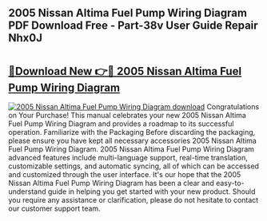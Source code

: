 ## 2005 Nissan Altima Fuel Pump Wiring Diagram PDF Download Free - Part-38v User Guide Repair Nhx0J

# <h2><a href="http://dfhstm.blite.top/?on=2005+Nissan+Altima+Fuel+Pump+Wiring+Diagram">🔗Download New 👉🔴 2005 Nissan Altima Fuel Pump Wiring Diagram</a></h2>

[![2005 Nissan Altima Fuel Pump Wiring Diagram download](https://i.imgur.com/lujVjoI.png)](http://dfhstm.blite.top/?on=2005+Nissan+Altima+Fuel+Pump+Wiring+Diagram)
Congratulations on Your Purchase! This manual celebrates your new 2005 Nissan Altima Fuel Pump Wiring Diagram and provides a roadmap to its successful operation. Familiarize with the Packaging Before discarding the packaging, please ensure you have kept all necessary accessories 2005 Nissan Altima Fuel Pump Wiring Diagram. 2005 Nissan Altima Fuel Pump Wiring Diagram advanced features include multi-language support, real-time translation, customizable settings, and automatic syncing, all of which can be accessed and customized through the user interface. It's our hope that the 2005 Nissan Altima Fuel Pump Wiring Diagram has been a clear and easy-to-understand guide in helping you get started with your new product. Should you require any assistance or clarification, please do not hesitate to contact our customer support team.
